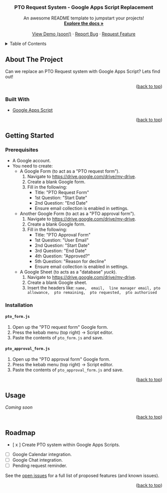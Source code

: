 <div id="top"></div>
<br />
<div align="center">

  <h3 align="center">PTO Request System - Google Apps Script Replacement</h3>

  <p align="center">
    An awesome README template to jumpstart your projects!
    <br />
    <a href="https://github.com/jalexm8/Google-App-Scripts/annual-leave/"><strong>Explore the docs »</strong></a>
    <br />
    <br />
    <a href="https://github.com/jalexm8/Google-App-Scripts/annual-leave/">View Demo (soon!)</a>
    ·
    <a href="https://github.com/jalexm8/Google-App-Scripts/issues/">Report Bug</a>
    ·
    <a href="https://github.com/jalexm8/Google-App-Scripts/issues">Request Feature</a>
  </p>
</div>



<!-- TABLE OF CONTENTS -->
<details>
  <summary>Table of Contents</summary>
  <ol>
    <li>
      <a href="#about-the-project">About The Project</a>
      <ul>
        <li><a href="#built-with">Built With</a></li>
      </ul>
    </li>
    <li>
      <a href="#getting-started">Getting Started</a>
      <ul>
        <li><a href="#prerequisites">Prerequisites</a></li>
        <li><a href="#installation">Installation</a></li>
        <ul>
          <li><a href="#pto_formjs">pto_form.js</a></li>
          <li><a href="#pto_approval_formjs">pto_approval_form.js</a></li>
        </ul>
      </ul>
    </li>
    <li><a href="#usage">Usage</a></li>
    <li><a href="#roadmap">Roadmap</a></li>
  </ol>
</details>



<!-- ABOUT THE PROJECT -->
## About The Project

Can we replace an PTO Request system with Google Apps Script? Lets find out!

<p align="right">(<a href="#top">back to top</a>)</p>

### Built With
* [Google Apps Script](https://developers.google.com/apps-script)

<p align="right">(<a href="#top">back to top</a>)</p>

<!-- GETTING STARTED -->
## Getting Started

### Prerequisites
* A Google account.
* You need to create:  
  * A Google Form (to act as a "PTO request form").
    1. Navigate to https://drive.google.com/drive/my-drive.
    2. Create a blank Google form.
    3. Fill in the following:
        * Title: "PTO Request Form"
        * 1st Question: "Start Date"
        * 2nd Question: "End Date"
        * Ensure email collection is enabled in settings.
  * Another Google Form (to act as a "PTO approval form").
    1. Navigate to https://drive.google.com/drive/my-drive.
    2. Create a blank Google form.
    3. Fill in the following:
        * Title: "PTO Approval Form"
        * 1st Question: "User Email"
        * 2nd Question: "Start Date"
        * 3rd Question: "End Date"
        * 4th Question: "Approved?"
        * 5th Question: "Reason for decline"
        * Ensure email collection is enabled in settings.
  * A Google Sheet (to acts as a "database" _yuck_).
    1. Navigate to https://drive.google.com/drive/my-drive.
    2. Create a blank Google sheet.
    3. Insert the headers like: `name,	email,	line manager email,	pto allowance,	pto remaining,	pto requested,	pto authorised`

### Installation
#### `pto_form.js`
  1. Open up the "PTO request form" Google form.
  2. Press the kebab menu (top right) -> Script editor.
  3. Paste the contents of `pto_form.js` and save.

#### `pto_approval_form.js`
  1. Open up the "PTO approval form" Google form.
  2. Press the kebab menu (top right) -> Script editor.
  3. Paste the contents of `pto_approval_form.js` and save.

<p align="right">(<a href="#top">back to top</a>)</p>

<!-- USAGE EXAMPLES -->
## Usage
_Coming soon_

<p align="right">(<a href="#top">back to top</a>)</p>

<!-- ROADMAP -->
## Roadmap
- [ x ] Create PTO system within Google Apps Scripts.
- [ ] Google Calendar integration.
- [ ] Google Chat integration.
- [ ] Pending request reminder.

See the [open issues](https://github.com/jalexm8/Google-App-Scripts/issues) for a full list of proposed features (and known issues).

<p align="right">(<a href="#top">back to top</a>)</p>
